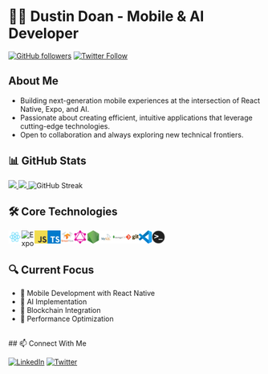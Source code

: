 # 👨‍💻 Dustin Doan - Mobile & AI Developer

[![GitHub followers](https://img.shields.io/github/followers/DustinDoan315?style=social)](https://github.com/DustinDoan315)
[![Twitter Follow](https://img.shields.io/twitter/follow/dustindoan315?style=social)](https://twitter.com/dustindoan315)

## About Me
 - Building next-generation mobile experiences at the intersection of React Native, Expo, and AI.
 - Passionate about creating efficient, intuitive applications that leverage cutting-edge technologies.
 - Open to collaboration and always exploring new technical frontiers.

## 📊 GitHub Stats

<a href="https://github.com/DustinDoan315">
  <img height="180em" src="https://github-readme-stats.vercel.app/api?username=DustinDoan315&show_icons=true&theme=tokyonight&include_all_commits=true&count_private=true&hide_border=true"/>
  <img height="180em" src="https://github-readme-stats.vercel.app/api/top-langs/?username=DustinDoan315&layout=compact&langs_count=8&theme=tokyonight&hide_border=true"/>
</a>

<img src="https://github-readme-streak-stats.herokuapp.com/?user=DustinDoan315&theme=tokyonight&hide_border=true" alt="GitHub Streak" />

## 🛠️ Core Technologies
<img align="left" alt="React Native" width="26px" src="https://raw.githubusercontent.com/github/explore/80688e429a7d4ef2fca1e82350fe8e3517d3494d/topics/react-native/react-native.png" />
<img align="left" alt="Expo" width="26px" src="https://blog.kakaocdn.net/dn/dTf2xp/btsIRxOocZw/onKt7pPNl0L0BVQ3uxP4QK/img.png" />
<img align="left" alt="JavaScript" width="26px" src="https://raw.githubusercontent.com/github/explore/80688e429a7d4ef2fca1e82350fe8e3517d3494d/topics/javascript/javascript.png" />
<img align="left" alt="TypeScript" width="26px" src="https://raw.githubusercontent.com/github/explore/80688e429a7d4ef2fca1e82350fe8e3517d3494d/topics/typescript/typescript.png" />
<img align="left" alt="AI/ML" width="26px" src="https://raw.githubusercontent.com/github/explore/80688e429a7d4ef2fca1e82350fe8e3517d3494d/topics/tensorflow/tensorflow.png" />
<img align="left" alt="GraphQL" width="26px" src="https://raw.githubusercontent.com/github/explore/80688e429a7d4ef2fca1e82350fe8e3517d3494d/topics/graphql/graphql.png" />
<img align="left" alt="Node.js" width="26px" src="https://raw.githubusercontent.com/github/explore/80688e429a7d4ef2fca1e82350fe8e3517d3494d/topics/nodejs/nodejs.png" />
<img align="left" alt="MySQL" width="26px" src="https://raw.githubusercontent.com/github/explore/80688e429a7d4ef2fca1e82350fe8e3517d3494d/topics/mysql/mysql.png" />
<img align="left" alt="MongoDB" width="26px" src="https://raw.githubusercontent.com/github/explore/80688e429a7d4ef2fca1e82350fe8e3517d3494d/topics/mongodb/mongodb.png" />
<img align="left" alt="Git" width="26px" src="https://raw.githubusercontent.com/github/explore/80688e429a7d4ef2fca1e82350fe8e3517d3494d/topics/git/git.png" />
<img align="left" alt="Visual Studio Code" width="26px" src="https://raw.githubusercontent.com/github/explore/80688e429a7d4ef2fca1e82350fe8e3517d3494d/topics/visual-studio-code/visual-studio-code.png" />
<img align="left" alt="Terminal" width="26px" src="https://raw.githubusercontent.com/github/explore/80688e429a7d4ef2fca1e82350fe8e3517d3494d/topics/terminal/terminal.png" />
<br />
<br />

## 🔍 Current Focus

- 📱 Mobile Development with React Native
- 🧠 AI Implementation
- 🔗 Blockchain Integration
- 🚀 Performance Optimization
<br />
## 📫 Connect With Me

[![LinkedIn](https://img.shields.io/badge/LinkedIn-0077B5?style=for-the-badge&logo=linkedin&logoColor=white)](https://www.linkedin.com/in/%C4%91o%C3%A0n-kh%C3%A1nh-%C4%91%C3%B4ng-a3799a234/)
[![Twitter](https://img.shields.io/badge/X_(Twitter)-000000?style=for-the-badge&logo=x&logoColor=white)](https://x.com/dustin_doan_315)
<br />
